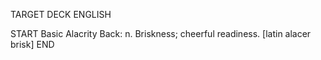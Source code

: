 TARGET DECK
ENGLISH

START
Basic
Alacrity
Back: n. Briskness; cheerful readiness. [latin alacer brisk]
END
